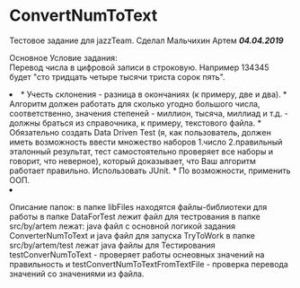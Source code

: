 # ConvertNumToText

Тестовое задание для jazzTeam. Сделал Мальчихин Артем ***04.04.2019***

Основное Условие задания:<br> 
Перевод числа в цифровой записи в строковую. Например 134345 будет "сто тридцать четыре тысячи триста сорок пять".<br> 
<li>
* Учесть склонения - разница в окончаниях (к примеру, две и два).
* Алгоритм должен работать для сколько угодно большого числа, соответственно, значения степеней - миллион, тысяча, миллиад и т.д. - должны браться из справочника, к примеру, текстового файла.
* Обязательно создать Data Driven Test (я, как пользователь, должен иметь возможность ввести множество наборов 1.число 2.правильный эталонный результат, тест самостоятельно проверяет все наборы и говорит, что неверное), который доказывает, что Ваш алгоритм работает правильно. Использовать JUnit.
* По возможности, применить ООП.
<li>

Описание папок:
в папке libFiles находятся файлы-библиотеки для работы
в папке DataForTest лежит файл для тестрования
в папке src/by/artem лежат: java файл с основной логикой задания ConverterNumToText и java файл для запуска TryToWork
в папке src/by/artem/test лежат java файлы для Тестирования testConverNumToText - проверяет работы оснеовных значений на правильность
и testConvertNumToTextFromTextFile - проверка перевода значений со значениями из файла.
